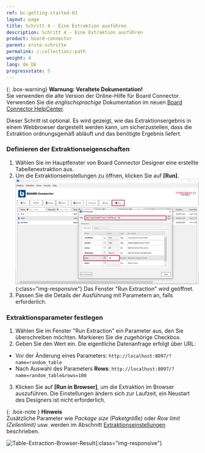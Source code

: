 ```yaml
---
ref: bc-getting-started-03
layout: page
title: Schritt 4 - Eine Extraktion ausführen
description: Schritt 4 - Eine Extraktion ausführen
product: board-connector
parent: erste-schritte
permalink: /:collection/:path
weight: 4
lang: de_DE
progressstate: 5
---
```


{: .box-warning}
**Warnung: Veraltete Dokumentation!** <br>
Sie verwenden die alte Version der Online-Hilfe für Board Connector.<br>
Verwenden Sie die *englischsprachige* Dokumentation im neuen [Board Connector HelpCenter](https://helpcenter.theobald-software.com/board-connector/documentation/introduction/).

Dieser Schritt ist optional. Es wird gezeigt, wie das Extraktionsergebnis in einem Webbrowser dargestellt werden kann, um sicherzustellen, dass die Extraktion ordnungsgemäß abläuft und das benötigte Ergebnis liefert.
																																							 
							

### Definieren der Extraktionseigenschaften 			 

1. Wählen Sie im Hauptfenster von Board Connector Designer eine erstellte Tabellenextraktion aus.
2. Um die Extraktionseinstellungen zu öffnen, klicken Sie auf **[Run]**. 
![Extraction-Run](/img/content/BC-Run-Table-Extraction-Plants.png){:class="img-responsive"}
Das Fenster "Run Extraction" wird geöffnet.
3. Passen Sie die Details der Ausführung mit Parametern an, falls erforderlich. 

### Extraktionsparameter festlegen
1. Wählen Sie im Fenster "Run Extraction" ein Parameter aus, den Sie überschreiben möchten. Markieren Sie die zugehörige Checkbox.
2. Geben Sie den Wert ein. Die eigentliche Datenanfrage erfolgt über URL:
- Vor der Änderung eines Parameters:
`http://localhost:8097/?name=random_table`
- Nach Auswahl des Parameters **Rows**:
`http://localhost:8097/?name=random_table&rows=100`

3. Klicken Sie auf **[Run in Browser]**, um die Extraktion im Browser auszuführen. Die Einstellungen ändern sich zur Laufzeit, ein Neustart des Designers ist nicht erforderlich. 

{: .box-note }
**Hinweis** <br> Zusätzliche Parameter wie *Package size (Paketgröße)* oder *Row limit (Zeilenlimit)* usw. werden im Abschnitt [Extraktionseinstellungen](https://help.theobald-software.com/de/xtract-universal/table/extraktionseinstellungen) beschrieben. 


![Table-Extraction-Browser-Result](/img/content/run_ausgabe_browser_bc.png){:class="img-responsive"}
